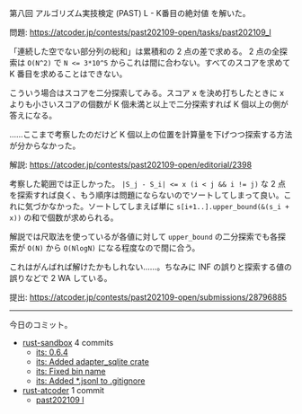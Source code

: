 第八回 アルゴリズム実技検定 (PAST) L - K番目の絶対値 を解いた。

問題: <https://atcoder.jp/contests/past202109-open/tasks/past202109_l>

「連続した空でない部分列の総和」は累積和の 2 点の差で求める。 2 点の全探索は `O(N^2)` で `N <= 3*10^5` からこれは間に合わない。すべてのスコアを求めて K 番目を求めることはできない。

こういう場合はスコアを二分探索してみる。スコア x を決め打ちしたときに x よりも小さいスコアの個数が K 個未満と以上で二分探索すれば K 個以上の側が答えになる。

……ここまで考察したのだけど K 個以上の位置を計算量を下げつつ探索する方法が分からなかった。

解説: <https://atcoder.jp/contests/past202109-open/editorial/2398>

考察した範囲では正しかった。 `|S_j - S_i| <= x (i < j && i != j)` な 2 点を探索すれば良く、もう順序は問題にならないのでソートしてしまって良い。これに気づかなかった。ソートしてしまえば単に `s[i+1..].upper_bound(&(s_i + x))` の和で個数が求められる。

解説では尺取法を使っているが各値に対して `upper_bound` の二分探索でも各探索が `O(N)` から `O(NlogN)` になる程度なので間に合う。

これはがんばれば解けたかもしれない……。ちなみに INF の誤りと探索する値の誤りなどで 2 WA している。

提出: <https://atcoder.jp/contests/past202109-open/submissions/28796885>

---

今日のコミット。

- [rust-sandbox](https://github.com/bouzuya/rust-sandbox) 4 commits
  - [its: 0.6.4](https://github.com/bouzuya/rust-sandbox/commit/b5d6d789095924c4e6e0d7cb1654a4f0deb0f451)
  - [its: Added adapter_sqlite crate](https://github.com/bouzuya/rust-sandbox/commit/60fcfaec4788fe8fa8999c330b0af4de54b34312)
  - [its: Fixed bin name](https://github.com/bouzuya/rust-sandbox/commit/e648d0239241f0fc59d7ebe3f83ab9a552918110)
  - [its: Added *.jsonl to .gitignore](https://github.com/bouzuya/rust-sandbox/commit/71ddaf47a671199207964d4794bc8faa4bc82ba9)
- [rust-atcoder](https://github.com/bouzuya/rust-atcoder) 1 commit
  - [past202109 l](https://github.com/bouzuya/rust-atcoder/commit/ab34e4db943f0b62b1ed8d0e5b4009a51903ad8e)
